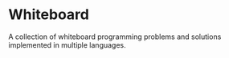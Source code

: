 # Whiteboard

A collection of whiteboard programming problems and solutions implemented in multiple languages.
